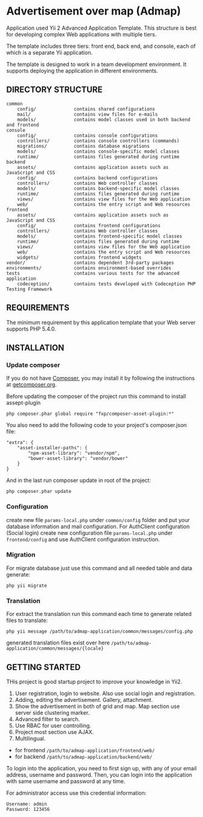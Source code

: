 Advertisement over map (Admap)
===================================

Application used Yii 2 Advanced Application Template. This structure is best for
developing complex Web applications with multiple tiers.

The template includes three tiers: front end, back end, and console, each of which
is a separate Yii application.

The template is designed to work in a team development environment. It supports
deploying the application in different environments.


DIRECTORY STRUCTURE
-------------------

```
common
    config/              contains shared configurations
    mail/                contains view files for e-mails
    models/              contains model classes used in both backend and frontend
console
    config/              contains console configurations
    controllers/         contains console controllers (commands)
    migrations/          contains database migrations
    models/              contains console-specific model classes
    runtime/             contains files generated during runtime
backend
    assets/              contains application assets such as JavaScript and CSS
    config/              contains backend configurations
    controllers/         contains Web controller classes
    models/              contains backend-specific model classes
    runtime/             contains files generated during runtime
    views/               contains view files for the Web application
    web/                 contains the entry script and Web resources
frontend
    assets/              contains application assets such as JavaScript and CSS
    config/              contains frontend configurations
    controllers/         contains Web controller classes
    models/              contains frontend-specific model classes
    runtime/             contains files generated during runtime
    views/               contains view files for the Web application
    web/                 contains the entry script and Web resources
    widgets/             contains frontend widgets
vendor/                  contains dependent 3rd-party packages
environments/            contains environment-based overrides
tests                    contains various tests for the advanced application
    codeception/         contains tests developed with Codeception PHP Testing Framework
```


REQUIREMENTS
------------

The minimum requirement by this application template that your Web server supports PHP 5.4.0.


INSTALLATION
------------

### Update composer

If you do not have [Composer](http://getcomposer.org/), you may install it by following the instructions
at [getcomposer.org](http://getcomposer.org/doc/00-intro.md#installation-nix).

Before updating the composer of the project run this command to install assept-plugin

~~~
php composer.phar global require "fxp/composer-asset-plugin:*"
~~~

You also need to add the following code to your project's composer.json file:

```
"extra": {
    "asset-installer-paths": {
        "npm-asset-library": "vendor/npm",
        "bower-asset-library": "vendor/bower"
    }
}
```

And in the last run composer update in root of the project:

~~~
php composer.phar update
~~~

### Configuration
create new file `params-local.php` under `common/config` folder and put your database information and mail configuration.
For AuthClient configuration (Social login) create new configuration file `params-local.php` under `frontend/config` and use AuthClient configuration instruction.


### Migration

For migrate database just use this command and all needed table and data generate:

~~~
php yii migrate
~~~

### Translation

For extract the translation run this command each time to generate related files to translate:

~~~
php yii message /path/to/admap-application/common/messages/config.php
~~~

generated translation files exist over here `/path/to/admap-application/common/messages/{locale}`


GETTING STARTED
---------------

THis project is good startup project to improve your knowledge in Yii2.

1. User registration, login to website. Also use social login and registration.
2. Adding, editing the advertisement. Gallery, attachment.
3. Show the advertisement in both of grid and map. Map section use server side clustering marker.
4. Advanced filter to search.
5. Use RBAC for user controlling.
6. Project most section use AJAX.
7. Multilingual.

- for frontend `/path/to/admap-application/frontend/web/`
- for backend `/path/to/admap-application/backend/web/`

To login into the application, you need to first sign up, with any of your email address, username and password.
Then, you can login into the application with same username and password at any time.

For administrator access use this credential information:

~~~
Username: admin
Password: 123456
~~~
